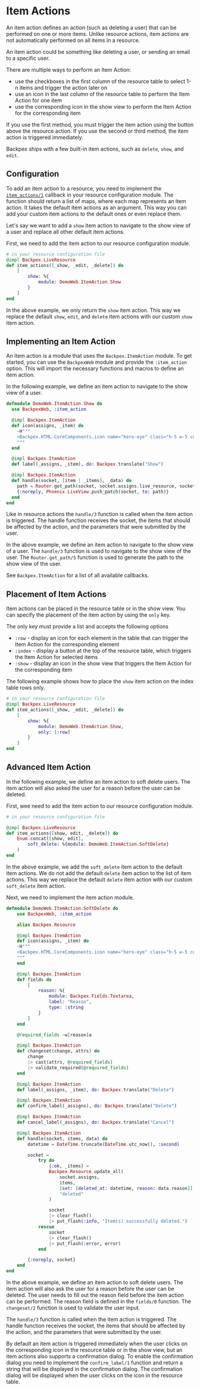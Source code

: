# Item Actions

An item action defines an action (such as deleting a user) that can be performed on one or more items. Unlike resource actions, item actions are not automatically performed on all items in a resource.

An item action could be something like deleting a user, or sending an email to a specific user.

There are multiple ways to perform an Item Action:
- use the checkboxes in the first column of the resource table to select 1-n items and trigger the action later on
- use an icon in the last column of the resource table to perform the Item Action for one item
- use the corresponding icon in the show view to perform the Item Action for the corresponding item

If you use the first method, you must trigger the item action using the button above the resource action. If you use the second or third method, the item action is triggered immediately.

Backpex ships with a few built-in item actions, such as `delete`, `show`, and `edit`.

## Configuration

To add an item action to a resource, you need to implement the [`item_actions/1`](Backpex.LiveResource.html#c:item_actions/1) callback in your resource configuration module. The function should return a list of maps, where each map represents an item action. It takes the default item actions as an argument. This way you can add your custom item actions to the default ones or even replace them.

Let's say we want to add a `show` item action to navigate to the show view of a user and replace all other default item actions.

First, we need to add the item action to our resource configuration module.

```elixir
# in your resource configuration file
@impl Backpex.LiveResource
def item_actions([_show, _edit, _delete]) do
    [
        show: %{
            module: DemoWeb.ItemAction.Show
        }
    ]
end
```

In the above example, we only return the `show` item action. This way we replace the default `show`, `edit`, and `delete` item actions with our custom `show` item action.

## Implementing an Item Action

An item action is a module that uses the `Backpex.ItemAction` module. To get started, you can use the `BackpexWeb` module and provide the `:item_action` option. This will import the necessary functions and macros to define an item action.

In the following example, we define an item action to navigate to the show view of a user.

```elixir
defmodule DemoWeb.ItemAction.Show do
  use BackpexWeb, :item_action

  @impl Backpex.ItemAction
  def icon(assigns, _item) do
    ~H"""
    <Backpex.HTML.CoreComponents.icon name="hero-eye" class="h-5 w-5 cursor-pointer transition duration-75 hover:scale-110 hover:text-green-600" />
    """
  end

  @impl Backpex.ItemAction
  def label(_assigns, _item), do: Backpex.translate("Show")

  @impl Backpex.ItemAction
  def handle(socket, [item | _items], _data) do
    path = Router.get_path(socket, socket.assigns.live_resource, socket.assigns.params, :show, item)
    {:noreply, Phoenix.LiveView.push_patch(socket, to: path)}
  end
end
```

Like in resource actions the `handle/3` function is called when the item action is triggered. The handle function receives the socket, the items that should be affected by the action, and the parameters that were submitted by the user.

In the above example, we define an item action to navigate to the show view of a user. The `handle/3` function is used to navigate to the show view of the user. The `Router.get_path/5` function is used to generate the path to the show view of the user.

See `Backpex.ItemAction` for a list of all available callbacks.

## Placement of Item Actions

Item actions can be placed in the resource table or in the show view. You can specify the placement of the item action by using the `only` key.

The only key must provide a list and accepts the following options

* `:row` - display an icon for each element in the table that can trigger the Item Action for the corresponding element
* `:index` - display a button at the top of the resource table, which triggers the Item Action for selected items
* `:show` - display an icon in the show view that triggers the Item Action for the corresponding item

The following example shows how to place the `show` item action on the index table rows only.

```elixir
# in your resource configuration file
@impl Backpex.LiveResource
def item_actions([_show, _edit, _delete]) do
    [
        show: %{
            module: DemoWeb.ItemAction.Show,
            only: [:row]
        }
    ]
end
```

## Advanced Item Action

In the following example, we define an item action to soft delete users. The item action will also asked the user for a reason before the user can be deleted.

First, wee need to add the item action to our resource configuration module.

```elixir
# in your resource configuration file

@impl Backpex.LiveResource
def item_actions([show, edit, _delete]) do
    Enum.concat([show, edit],
        soft_delete: %{module: DemoWeb.ItemAction.SoftDelete}
    )
end
```

In the above example, we add the `soft_delete` item action to the default item actions. We do not add the default `delete` item action to the list of item actions. This way we replace the default `delete` item action with our custom `soft_delete` item action.

Next, we need to implement the item action module.

```elixir
defmodule DemoWeb.ItemAction.SoftDelete do
    use BackpexWeb, :item_action

    alias Backpex.Resource

    @impl Backpex.ItemAction
    def icon(assigns, _item) do
    ~H"""
    <Backpex.HTML.CoreComponents.icon name="hero-eye" class="h-5 w-5 cursor-pointer transition duration-75 hover:scale-110 hover:text-green-600" />
    """
    end

    @impl Backpex.ItemAction
    def fields do
        [
            reason: %{
                module: Backpex.Fields.Textarea,
                label: "Reason",
                type: :string
            }
        ]       
    end

    @required_fields ~w[reason]a

    @impl Backpex.ItemAction
    def changeset(change, attrs) do
        change
        |> cast(attrs, @required_fields)
        |> validate_required(@required_fields)
    end

    @impl Backpex.ItemAction
    def label(_assigns, _item), do: Backpex.translate("Delete")

    @impl Backpex.ItemAction
    def confirm_label(_assigns), do: Backpex.translate("Delete")

    @impl Backpex.ItemAction
    def cancel_label(_assigns), do: Backpex.translate("Cancel")

    @impl Backpex.ItemAction
    def handle(socket, items, data) do
        datetime = DateTime.truncate(DateTime.utc_now(), :second)

        socket =
            try do
                {:ok, _items} =
                Backpex.Resource.update_all(
                    socket.assigns,
                    items,
                    [set: [deleted_at: datetime, reason: data.reason]],
                    "deleted"
                )

                socket
                |> clear_flash()
                |> put_flash(:info, "Item(s) successfully deleted.")
            rescue
                socket
                |> clear_flash()
                |> put_flash(:error, error)
            end

        {:noreply, socket}
    end
end
```

In the above example, we define an item action to soft delete users. The item action will also ask the user for a reason before the user can be deleted. The user needs to fill out the reason field before the item action can be performed. The reason field is defined in the `fields/0` function. The `changeset/2` function is used to validate the user input.

The `handle/3` function is called when the item action is triggered. The handle function receives the socket, the items that should be affected by the action, and the parameters that were submitted by the user.

By default an item action is triggered immediately when the user clicks on the corresponding icon in the resource table or in the show view, but an item actions also supports a confirmation dialog. To enable the confirmation dialog you need to implement the `confirm_label/1` function and return a string that will be displayed in the confirmation dialog. The confirmation dialog will be displayed when the user clicks on the icon in the resource table.